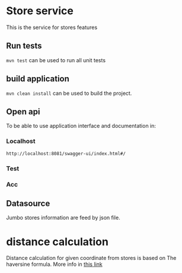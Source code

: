 # Store service
This is the service for stores features

## Run tests
`mvn test` can be used to run all unit tests

## build application
`mvn clean install` can be used to build the project.

## Open api
To be able to use application interface and documentation in:
### Localhost
`http://localhost:8081/swagger-ui/index.html#/`

### Test

### Acc

## Datasource
Jumbo stores information are feed by json file.

# distance calculation 
Distance calculation for given coordinate from stores is based on The haversine formula.
More info in [this link](http://www.movable-type.co.uk/scripts/latlong.html)

